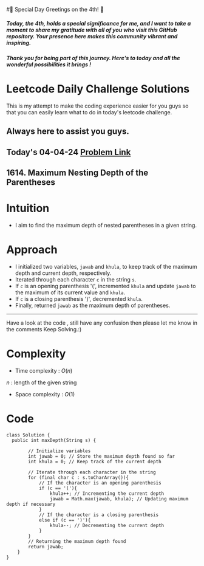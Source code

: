 #🎉 Special Day Greetings on the 4th! 🎉

##### Today, the 4th, holds a special significance for me, and I want to take a moment to share my gratitude with all of you who visit this GitHub repository. Your presence here makes this community vibrant and inspiring.

##### Thank you for being part of this journey. Here's to today and all the wonderful possibilities it brings !

# Leetcode Daily Challenge Solutions

This is my attempt to make the coding experience easier for you guys so that you can easily learn what to do in today's leetcode challenge.

## Always here to assist you guys.

## Today's 04-04-24 [Problem Link](https://leetcode.com/problems/maximum-nesting-depth-of-the-parentheses/description/?envType=daily-question&envId=2024-04-04)
## 1614. Maximum Nesting Depth of the Parentheses

# Intuition
<!-- Describe your first thoughts on how to solve this problem. -->
- I aim to find the maximum depth of nested parentheses in a given string.
# Approach
<!-- Describe your approach to solving the problem. -->
   - I initialized two variables, `jawab` and `khula`, to keep track of the maximum depth and current depth, respectively.
   - Iterated through each character `c` in the string `s`.
   - If `c` is an opening parenthesis '(', incremented `khula` and update `jawab` to the maximum of its current value and `khula`.
   - If `c` is a closing parenthesis ')', decremented `khula`.
   - Finally, returned `jawab` as the maximum depth of parentheses.

--- 
Have a look at the code , still have any confusion then please let me know in the comments
Keep Solving.:)
# Complexity
- Time complexity : $O(n)$
<!-- Add your time complexity here, e.g. $$O(n)$$ -->
$n$ : length of the given string
- Space complexity : $O(1)$
<!-- Add your space complexity here, e.g. $$O(n)$$ -->

# Code
```
class Solution {
  public int maxDepth(String s) {
    
        // Initialize variables
        int jawab = 0; // Store the maximum depth found so far
        int khula = 0; // Keep track of the current depth

        // Iterate through each character in the string
        for (final char c : s.toCharArray()){
            // If the character is an opening parenthesis
            if (c == '('){
                khula++; // Incrementing the current depth
                jawab = Math.max(jawab, khula); // Updating maximum depth if necessary
            }
            // If the character is a closing parenthesis
            else if (c == ')'){
                khula--; // Decrementing the current depth
            }
        }
        // Returning the maximum depth found
        return jawab;
    }
}
```